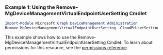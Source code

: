 ### Example 1: Using the Remove-MgDeviceManagementVirtualEndpointUserSetting Cmdlet
```powershell
Import-Module Microsoft.Graph.DeviceManagement.Administration
Remove-MgDeviceManagementVirtualEndpointUserSetting -CloudPcUserSettingId $cloudPcUserSettingId
```
This example shows how to use the Remove-MgDeviceManagementVirtualEndpointUserSetting Cmdlet.
To learn about permissions for this resource, see the [permissions reference](/graph/permissions-reference).
